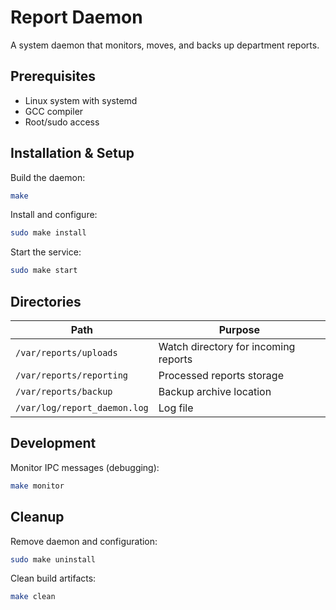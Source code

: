 # Report Daemon

A system daemon that monitors, moves, and backs up department reports.

## Prerequisites

- Linux system with systemd
- GCC compiler
- Root/sudo access

## Installation & Setup

Build the daemon:
```sh
make
```

Install and configure:
```sh
sudo make install
```

Start the service:
```sh
sudo make start
```

## Directories

| Path | Purpose |
|------|---------|
| `/var/reports/uploads` | Watch directory for incoming reports |
| `/var/reports/reporting` | Processed reports storage |
| `/var/reports/backup` | Backup archive location |
| `/var/log/report_daemon.log` | Log file |

## Development

Monitor IPC messages (debugging):
```sh
make monitor
```

## Cleanup

Remove daemon and configuration:
```sh
sudo make uninstall
```

Clean build artifacts:
```sh
make clean
```